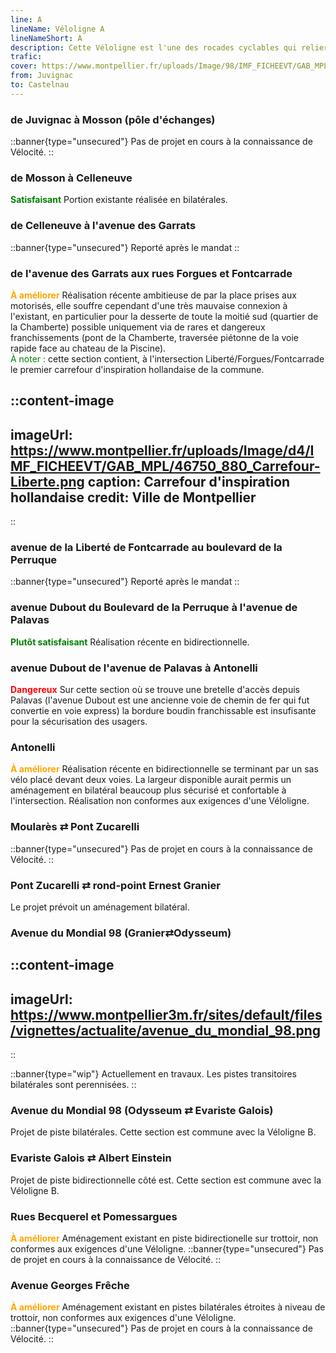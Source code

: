 ```yaml
---
line: A
lineName: Véloligne A
lineNameShort: A
description: Cette Véloligne est l'une des rocades cyclables qui reliera à terme Juvignac à Castelnau
trafic:
cover: https://www.montpellier.fr/uploads/Image/98/IMF_FICHEEVT/GAB_MPL/43475_157_pers-DUBOUT.jpg
from: Juvignac
to: Castelnau
---
```


### de Juvignac à Mosson (pôle d'échanges)

::banner{type="unsecured"}
Pas de projet en cours à la connaissance de Vélocité.
::

### de Mosson à Celleneuve

<span style="color:green;font-weight:bold">Satisfaisant</span>
Portion existante réalisée en bilatérales.

### de Celleneuve à l'avenue des Garrats

::banner{type="unsecured"}
Reporté après le mandat
::

### de l'avenue des Garrats aux rues Forgues et Fontcarrade

<span style="color:orange;font-weight:bold">À améliorer</span>
Réalisation récente ambitieuse de par la place prises aux motorisés, elle souffre cependant d'une très mauvaise connexion à l'existant, en particulier pour la desserte de toute la moitié sud (quartier de la Chamberte) possible uniquement via de rares et dangereux franchissements (pont de la Chamberte, traversée piétonne de la voie rapide face au chateau de la Piscine).<br>
<span style="color:green">À noter :</span> cette section contient, à l'intersection Liberté/Forgues/Fontcarrade le premier carrefour d'inspiration hollandaise de la commune.

::content-image
---
imageUrl: https://www.montpellier.fr/uploads/Image/d4/IMF_FICHEEVT/GAB_MPL/46750_880_Carrefour-Liberte.png
caption: Carrefour d'inspiration hollandaise
credit: Ville de Montpellier
---
::

### avenue de la Liberté de Fontcarrade au boulevard de la Perruque

::banner{type="unsecured"}
Reporté après le mandat
::

### avenue Dubout du Boulevard de la Perruque à l'avenue de Palavas

<span style="color:green;font-weight:bold">Plutôt satisfaisant</span>
Réalisation récente en bidirectionnelle.

### avenue Dubout de l'avenue de Palavas à Antonelli

<span style="color:red;font-weight:bold">Dangereux</span>
Sur cette section où se trouve une bretelle d'accès depuis Palavas (l'avenue Dubout est une ancienne voie de chemin de fer qui fut convertie en voie express) la bordure boudin franchissable est insufisante pour la sécurisation des usagers.

### Antonelli

<span style="color:orange;font-weight:bold">À améliorer</span>
Réalisation récente en bidirectionnelle se terminant par un sas vélo placé devant deux voies. La largeur disponible aurait permis un aménagement en bilatéral beaucoup plus sécurisé et confortable à l'intersection. Réalisation non conformes aux exigences d'une Véloligne.

### Moularès ⇄ Pont Zucarelli

::banner{type="unsecured"}
Pas de projet en cours à la connaissance de Vélocité.
::

### Pont Zucarelli ⇄ rond-point Ernest Granier

Le projet prévoit un aménagement bilatéral.

### Avenue du Mondial 98 (Granier⇄Odysseum)

::content-image
---
imageUrl: https://www.montpellier3m.fr/sites/default/files/vignettes/actualite/avenue_du_mondial_98.png
---
::

::banner{type="wip"}
Actuellement en travaux. Les pistes transitoires bilatérales sont perennisées.
::

### Avenue du Mondial 98 (Odysseum ⇄ Evariste Galois)

Projet de piste bilatérales. Cette section est commune avec la Véloligne B.

### Evariste Galois ⇄ Albert Einstein

Projet de piste bidirectionnelle côté est. Cette section est commune avec la Véloligne B.

### Rues Becquerel et Pomessargues

<span style="color:orange;font-weight:bold">À améliorer</span> Aménagement existant en piste bidirectionelle sur trottoir, non conformes aux exigences d'une Véloligne.
::banner{type="unsecured"}
Pas de projet en cours à la connaissance de Vélocité.
::

### Avenue Georges Frêche

<span style="color:orange;font-weight:bold">À améliorer</span> Aménagement existant en pistes bilatérales étroites à niveau de trottoir, non conformes aux exigences d'une Véloligne.
::banner{type="unsecured"}
Pas de projet en cours à la connaissance de Vélocité.
::